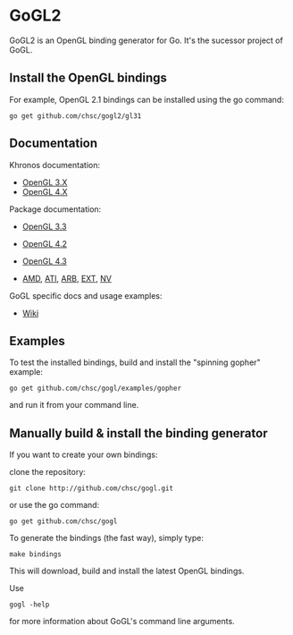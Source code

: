 GoGL2
=====

GoGL2 is an OpenGL binding generator for Go.
It's the sucessor project of GoGL.

Install the OpenGL bindings
---------------------------

For example, OpenGL 2.1 bindings can be installed using the go command:

	go get github.com/chsc/gogl2/gl31

Documentation
-------------

Khronos documentation:

* [OpenGL 3.X](http://www.opengl.org/sdk/docs/man3)
* [OpenGL 4.X](http://www.opengl.org/sdk/docs/man4)

Package documentation:

* [OpenGL 3.3](http://gopkgdoc.appspot.com/pkg/github.com/chsc/gogl/gl33)
* [OpenGL 4.2](http://gopkgdoc.appspot.com/pkg/github.com/chsc/gogl/gl42)
* [OpenGL 4.3](http://gopkgdoc.appspot.com/pkg/github.com/chsc/gogl/gl43)

* [AMD](http://gopkgdoc.appspot.com/pkg/github.com/chsc/gogl/amd),
  [ATI](http://gopkgdoc.appspot.com/pkg/github.com/chsc/gogl/ati),
  [ARB](http://gopkgdoc.appspot.com/pkg/github.com/chsc/gogl/arb),
  [EXT](http://gopkgdoc.appspot.com/pkg/github.com/chsc/gogl/ext),
  [NV](http://gopkgdoc.appspot.com/pkg/github.com/chsc/gogl/nv)

GoGL specific docs and usage examples:

* [Wiki](https://github.com/chsc/gogl/wiki)

Examples
--------

To test the installed bindings, build and install the "spinning gopher" example:

	go get github.com/chsc/gogl/examples/gopher

and run it from your command line.

Manually build & install the binding generator
----------------------------------------------

If you want to create your own bindings:

clone the repository:

	git clone http://github.com/chsc/gogl.git

or use the go command:

	go get github.com/chsc/gogl

To generate the bindings (the fast way), simply type:

	make bindings

This will download, build and install the latest OpenGL bindings.

Use 

	gogl -help

for more information about GoGL's command line arguments.

